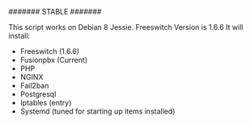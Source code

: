 #######
STABLE
#######

This script works on Debian 8 Jessie.  Freeswitch Version is 1.6.6
It will install:

* Freeswitch (1.6.6)
* Fusionpbx (Current)
* PHP
* NGINX
* Fail2ban
* Postgresql
* Iptables (entry)
* Systemd (tuned for starting up items installed)
